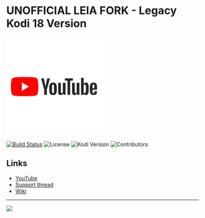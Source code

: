 # UNOFFICIAL LEIA FORK - Legacy Kodi 18 Version


![](https://raw.githubusercontent.com/anxdpanic/plugin.video.youtube/master/icon.png)

[![Build Status](https://img.shields.io/endpoint.svg?url=https%3A%2F%2Factions-badge.atrox.dev%2Fanxdpanic%2Fplugin.video.youtube%2Fbadge&logo=none)](https://actions-badge.atrox.dev/anxdpanic/plugin.video.youtube/goto)
![License](https://img.shields.io/badge/license-GPL--2.0--only-success.svg)
![Kodi Version](https://img.shields.io/badge/kodi-isengard%2B-success.svg)
![Contributors](https://img.shields.io/github/contributors/anxdpanic/plugin.video.youtube.svg)

## Links

* [YouTube](http://www.youtube.com)
* [Support thread](https://ytaddon.page.link/forum)
* [Wiki](https://github.com/anxdpanic/plugin.video.youtube/wiki)

---

![](https://i.imgur.com/fzPmDDJ.gif)
